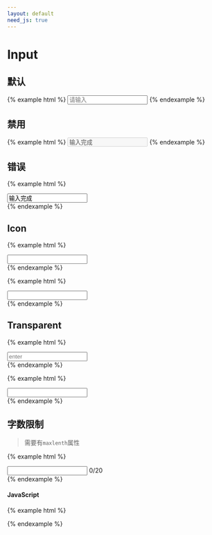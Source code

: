 ```yaml
---
layout: default
need_js: true
---
```


# Input

## 默认

{% example html %}
<input type="text" class="ui-form-control" placeholder="请输入">
{% endexample %}


## 禁用

{% example html %}
<input type="text" class="ui-form-control disabled" disabled value="输入完成">
{% endexample %}


## 错误

{% example html %}
<div class="ui-control-wrap">
  <input type="text" class="ui-form-control error" value="输入完成">
</div>
{% endexample %}


## Icon

{% example html %}
<div class="ui-icon-input">
  <input type="text" class="ui-form-control">
  <span class="suffix"><i class="iconfont icon-eye"></i></span>
</div>
{% endexample %}

{% example html %}
<div class="ui-icon-input">
  <span class="prefix"><i class="iconfont icon-search"></i></span>
  <input type="text" class="ui-form-control">
</div>
{% endexample %}

## Transparent

{% example html %}
<div class="ui-control-wrap">
  <input type="text" class="ui-form-control transparent" placeholder="enter">
</div>
{% endexample %}

{% example html %}
<div class="ui-icon-input transparent">
  <span class="prefix"><i class="iconfont icon-search"></i></span>
  <input type="text" class="ui-form-control">
</div>
{% endexample %}

## 字数限制

> 需要有`maxlenth`属性

{% example html %}
<div class="ui-enter-count">
  <input type="text" class="ui-form-control" maxlength="20">
  <span class="count">0/20</span>
</div>
{% endexample %}

#### JavaScript

{% example html %}
<script>
  var InputCount = ui.InputCount;
  new InputCount('.ui-enter-count');
</script>
{% endexample %}
